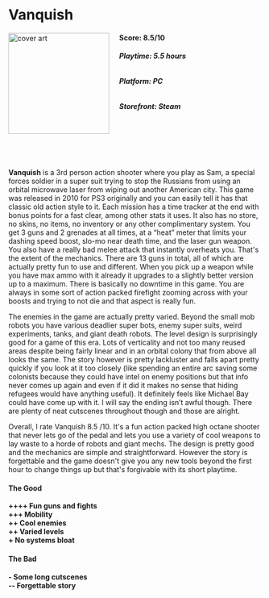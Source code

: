 # Vanquish
<img style="float: left; padding-right:20px;" src="https://upload.wikimedia.org/wikipedia/en/2/29/PG_Vanquish_box_artwork.png" alt="cover art" width="200"/>

#### **Score: 8.5/10**

###### **Playtime: 5.5 hours**

###### **Platform: PC**

###### **Storefront: Steam**
<br/><br/>
<br/><br/>

**Vanquish** is a 3rd person action shooter where you play as Sam, a special forces soldier in a super suit trying to stop the Russians from using an orbital microwave laser from wiping out another American city. This game was released in 2010 for PS3 originally and you can easily tell it has that classic old action style to it. Each mission has a time tracker at the end with bonus points for a fast clear, among other stats it uses. It also has no store, no skins, no items, no inventory or any other complimentary system. You get 3 guns and 2 grenades at all times, at a “heat” meter that limits your dashing speed boost, slo-mo near death time, and the laser gun weapon. You also have a really bad melee attack that instantly overheats you. That's the extent of the mechanics. There are 13 guns in total, all of which are actually pretty fun to use and different. When you pick up a weapon while you have max ammo with it already it upgrades to a slightly better version up to a maximum. There is basically no downtime in this game. You are always in some sort of action packed firefight zooming across with your boosts and trying to not die and that aspect is really fun.<br/>

The enemies in the game are actually pretty varied. Beyond the small mob robots you have various deadlier super bots, enemy super suits, weird experiments, tanks, and giant death robots. The level design is surprisingly good for a game of this era. Lots of verticality and not too many reused areas despite being fairly linear and in an orbital colony that from above all looks the same. The story however is pretty lackluster and falls apart pretty quickly if you look at it too closely (like spending an entire arc saving some colonists because they could have intel on enemy positions but that info never comes up again and even if it did it makes no sense that hiding refugees would have anything useful). It definitely feels like Michael Bay could have come up with it. I will say the ending isn’t awful though. There are plenty of neat cutscenes throughout though and those are alright. <br/>

Overall, I rate Vanquish 8.5 /10. It's a fun action packed high octane shooter that never lets go of the pedal and lets you use a variety of cool weapons to lay waste to a horde of robots and giant mechs. The design is pretty good and the mechanics are simple and straightforward. However the story is forgettable and the game doesn't give you any new tools beyond the first hour to change things up but that's forgivable with its short playtime. <br/>


#### **The Good**
**++++ Fun guns and fights**<br/>
**+++ Mobility**<br/>
**++ Cool enemies**<br/>
**++ Varied levels**<br/>
**+ No systems bloat**<br/>


#### **The Bad**
**- Some long cutscenes**<br/>
**-- Forgettable story**
